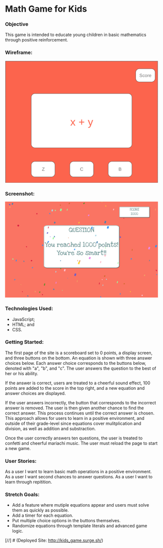 # Math Game for Kids

### Objective
This game is intended to educate young children in  basic mathematics through positive reinforcement.

### Wireframe:
![wireframe](kid_wireframe.png)

### Screenshot:

![screenshot](mgk_screenshot.png)


### Technologies Used:
- JavaScript; 
- HTML; and
- CSS.

### Getting Started:
The first page of the site is a scoreboard set to 0 points, a display screen, and three buttons on the bottom. An equation is shown with three answer choices below. Each answer choice corresponds to the buttons below, denoted with "a", "b", and "c". The user answers the question to the best of her or his ability.

If the answer is correct, users are treated to a cheerful sound effect, 100 points are added to the score in the top right, and a new equation and answer choices are displayed.

If the user answers incorrectly, the button that corresponds to the incorrect answer is removed. The user is then given another chance to find the correct answer. This process continues until the correct answer is chosen. This approach allows for users to learn in a positive environment, and outside of their grade-level since equations cover mulitplication and division, as well as addition and substraction.

Once the user correctly answers ten questions, the user is treated to confetti and cheerful mariachi music. The user must reload the page to start a new game.

### User Stories:
As a user I want to learn basic math operations in a positive environment.
As a user I want second chances to answer questions.
As a user I want to learn through repitition.

### Stretch Goals:
- Add a feature where mutiple equations appear and users must solve them as quickly as possible.
- Add a timer for each equation.
- Put multiple choice options in the buttons themselves.
- Randomize equations through template literals and advanced game logic.

[//] # (Deployed Site: http://kids_game.surge.sh/)
